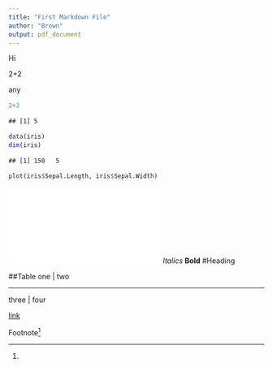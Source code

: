 ```yaml
---
title: "First Markdown File"
author: "Brown"
output: pdf_document
---
```


Hi

2+2

any


```r
2+3
```

```
## [1] 5
```

```r
data(iris)
dim(iris)
```

```
## [1] 150   5
```

```r
plot(iris$Sepal.Length, iris$Sepal.Width)
```

![](MarkdownExample_files/figure-latex/unnamed-chunk-1-1.pdf)<!-- --> 
*Italics*
**Bold**
#Heading

##Table
one | two
--- ---
three | four

[link](www.google.com)

Footnote[^1]
[^1]:

